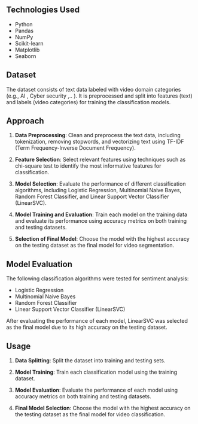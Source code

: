 ## Technologies Used

- Python
- Pandas
- NumPy
- Scikit-learn
- Matplotlib
- Seaborn

## Dataset

The dataset consists of text data labeled with video domain categories (e.g., AI , Cyber security ,.. ). It is preprocessed and split into features (text) and labels (video categories) for training the classification models.

## Approach

1. **Data Preprocessing**: Clean and preprocess the text data, including tokenization, removing stopwords, and vectorizing text using TF-IDF (Term Frequency-Inverse Document Frequency).

2. **Feature Selection**: Select relevant features using techniques such as chi-square test to identify the most informative features for classification.

3. **Model Selection**: Evaluate the performance of different classification algorithms, including Logistic Regression, Multinomial Naive Bayes, Random Forest Classifier, and Linear Support Vector Classifier (LinearSVC).

4. **Model Training and Evaluation**: Train each model on the training data and evaluate its performance using accuracy metrics on both training and testing datasets.

5. **Selection of Final Model**: Choose the model with the highest accuracy on the testing dataset as the final model for video segmentation.

## Model Evaluation

The following classification algorithms were tested for sentiment analysis:

- Logistic Regression
- Multinomial Naive Bayes
- Random Forest Classifier
- Linear Support Vector Classifier (LinearSVC)

After evaluating the performance of each model, LinearSVC was selected as the final model due to its high accuracy on the testing dataset.

## Usage

1. **Data Splitting**: Split the dataset into training and testing sets.

2. **Model Training**: Train each classification model using the training dataset.

3. **Model Evaluation**: Evaluate the performance of each model using accuracy metrics on both training and testing datasets.

4. **Final Model Selection**: Choose the model with the highest accuracy on the testing dataset as the final model for video classification.
